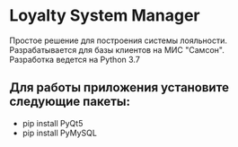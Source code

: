 # Loyalty System Manager
Простое решение для построения системы лояльности.  
Разрабатывается для базы клиентов на МИС "Самсон".  
Разработка ведется на Python 3.7

## Для работы приложения установите следующие пакеты:
* pip install PyQt5
* pip install PyMySQL

